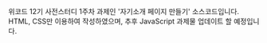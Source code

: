 위코드 12기 사전스터디 1주차 과제인 '자기소개 페이지 만들기' 소스코드입니다.
HTML, CSS만 이용하여 작성하였으며, 추후 JavaScript 과제물 업데이트 할 예정입니다.
